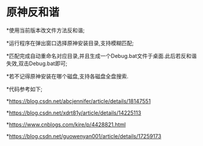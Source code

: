 # 原神反和谐
*使用当前版本改文件方法反和谐;

*运行程序在弹出窗口选择原神安装目录,支持模糊匹配;

*匹配完成自动重命名对应目录,并且生成一个Debug.bat文件于桌面.此后若反和谐失效,双击Debug.bat即可;


*若不记得原神安装在哪个磁盘,支持各磁盘全盘搜索.

*代码参考如下;

*https://blog.csdn.net/abcjennifer/article/details/18147551

*https://blog.csdn.net/xdrt81y/article/details/14225113

*https://www.cnblogs.com/kire/p/4428821.html

*https://blog.csdn.net/guowenyan001/article/details/17259173
